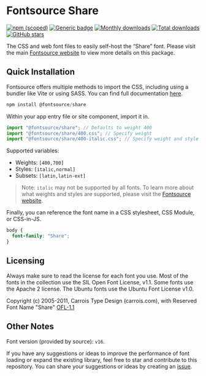 # Fontsource Share

[![npm (scoped)](https://img.shields.io/npm/v/@fontsource/share?color=brightgreen)](https://www.npmjs.com/package/@fontsource/share) [![Generic badge](https://img.shields.io/badge/fontsource-passing-brightgreen)](https://github.com/fontsource/fontsource) [![Monthly downloads](https://badgen.net/npm/dm/@fontsource/share)](https://github.com/fontsource/fontsource) [![Total downloads](https://badgen.net/npm/dt/@fontsource/share)](https://github.com/fontsource/fontsource) [![GitHub stars](https://img.shields.io/github/stars/fontsource/fontsource.svg?style=social&label=Star)](https://github.com/fontsource/fontsource/stargazers)

The CSS and web font files to easily self-host the “Share” font. Please visit the main [Fontsource website](https://fontsource.org/fonts/share) to view more details on this package.

## Quick Installation

Fontsource offers multiple methods to import the CSS, including using a bundler like Vite or using SASS. You can find full documentation [here](https://fontsource.org/docs/getting-started/introduction).

```javascript
npm install @fontsource/share
```

Within your app entry file or site component, import it in.

```javascript
import "@fontsource/share"; // Defaults to weight 400
import "@fontsource/share/400.css"; // Specify weight
import "@fontsource/share/400-italic.css"; // Specify weight and style
```

Supported variables:
- Weights: `[400,700]`
- Styles: `[italic,normal]`
- Subsets: `[latin,latin-ext]`

> Note: `italic` may not be supported by all fonts. To learn more about what weights and styles are supported, please visit the [Fontsource website](https://fontsource.org/fonts/share).

Finally, you can reference the font name in a CSS stylesheet, CSS Module, or CSS-in-JS.

```css
body {
  font-family: "Share";
}
```

## Licensing
Always make sure to read the license for each font you use. Most of the fonts in the collection use the SIL Open Font License, v1.1. Some fonts use the Apache 2 license. The Ubuntu fonts use the Ubuntu Font License v1.0.

Copyright (c) 2005-2011, Carrois Type Design (carrois.com), with Reserved Font Name "Share"
[OFL-1.1](http://scripts.sil.org/OFL)

## Other Notes
Font version (provided by source): `v16`.

If you have any suggestions or ideas to improve the performance of font loading or expand the existing library, feel free to star and contribute to this repository. You can share your suggestions or ideas by creating an [issue](https://github.com/fontsource/fontsource/issues).